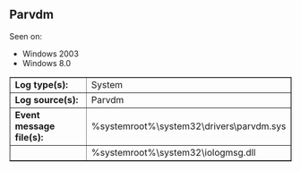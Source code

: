 ## Parvdm

Seen on:
* Windows 2003
* Windows 8.0

<table border="1" class="docutils">
  <tbody>
    <tr>
      <td><b>Log type(s):</b></td>
      <td>System</td>
    </tr>
    <tr>
      <td><b>Log source(s):</b></td>
      <td>Parvdm</td>
    </tr>
    <tr>
      <td><b>Event message file(s):</b></td>
      <td>%systemroot%\system32\drivers\parvdm.sys</td>
    </tr>
    <tr>
      <td>&nbsp;</td>
      <td>%systemroot%\system32\iologmsg.dll</td>
    </tr>
  </tbody>
</table>

&nbsp;

